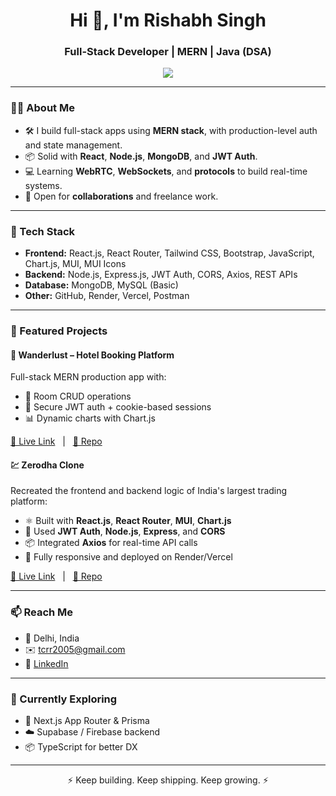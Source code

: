 <h1 align="center">Hi 👋, I'm Rishabh Singh</h1>
<h3 align="center">Full-Stack Developer | MERN | Java (DSA)</h3>

<p align="center">
  <img src="https://readme-typing-svg.demolab.com/?lines=Engineering+student+who+loves+code;MERN+Stack+Developer;Java+%7C+DSA+Lover;Always+learning+something+new&center=true&width=500&height=40">
</p>

---

### 👨‍💻 About Me

- 🛠️ I build full-stack apps using **MERN stack**, with production-level auth and state management.
- 📦 Solid with **React**, **Node.js**, **MongoDB**, and **JWT Auth**.
- 💻 Learning **WebRTC**, **WebSockets**, and **protocols** to build real-time systems.
- 🚀 Open for **collaborations** and freelance work.

---

### 🧰 Tech Stack

- **Frontend:** React.js, React Router, Tailwind CSS, Bootstrap, JavaScript, Chart.js, MUI, MUI Icons
- **Backend:** Node.js, Express.js, JWT Auth, CORS, Axios, REST APIs
- **Database:** MongoDB, MySQL (Basic)
- **Other:** GitHub, Render, Vercel, Postman

---

### 📌 Featured Projects

#### 🏨 Wanderlust – Hotel Booking Platform  
Full-stack MERN production app with:
- 🧾 Room CRUD operations
- 🔐 Secure JWT auth + cookie-based sessions
- 📊 Dynamic charts with Chart.js

[🔗 Live Link](https://wanderlust-zdku.onrender.com) &nbsp;&nbsp;|&nbsp;&nbsp; [📁 Repo](https://github.com/R-i-s-hi/Wanderlust)

#### 💹 Zerodha Clone  
Recreated the frontend and backend logic of India's largest trading platform:
- ⚛️ Built with **React.js**, **React Router**, **MUI**, **Chart.js**
- 🔐 Used **JWT Auth**, **Node.js**, **Express**, and **CORS**
- 📦 Integrated **Axios** for real-time API calls
- 🎯 Fully responsive and deployed on Render/Vercel

[🔗 Live Link](https://zerodha-clone-landing-page.onrender.com/) &nbsp;&nbsp;|&nbsp;&nbsp; [📁 Repo](https://github.com/R-i-s-hi/zerodha-clone)

---

### 📫 Reach Me

- 📍 Delhi, India
- ✉️ tcrr2005@gmail.com
- 💼 [LinkedIn](https://www.linkedin.com/in/rishabh-singh-0684882a6)

---

### 🧭 Currently Exploring
- 📘 Next.js App Router & Prisma
- ☁️ Supabase / Firebase backend
- 📦 TypeScript for better DX

---

<p align="center">⚡ Keep building. Keep shipping. Keep growing. ⚡</p>
